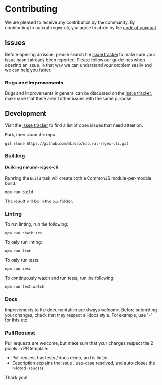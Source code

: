 # Contributing

We are pleased to receive any contribution by the community. By contributing to natural-regex-cli, you agree to abide by the [code of conduct](https://github.com/mbasso/natural-regex-cli/blob/master/CODE_OF_CONDUCT.md).

## Issues

Before opening an issue, please search the [issue tracker](https://github.com/mbasso/natural-regex-cli/issues) to make sure your issue hasn’t already been reported.
Please follow our guidelines when opening an issue, in that way we can understand your problem easily and we can help you faster.

### Bugs and Improvements

Bugs and Improvements in general can be discussed on the [issue tracker](https://github.com/mbasso/natural-regex-cli/issues), make sure that there aren't other issues with the same purpose.

## Development

Visit the [issue tracker](https://github.com/mbasso/natural-regex-cli/issues) to find a list of open issues that need attention.

Fork, then clone the repo:

```
git clone https://github.com/mbasso/natural-regex-cli.git
```

### Building

#### Building natural-regex-cli

Running the `build` task will create both a CommonJS module-per-module build.
```
npm run build
```

The result will be in the `bin` folder.

### Linting

To run linting, run the following:

```
npm run check:src
```

To only run linting:

```
npm run lint
```

To only run tests:

```
npm run test
```

To continuously watch and run tests, run the following:

```
npm run test:watch
```

### Docs

Improvements to the documentation are always welcome. Before submitting your changes, check that they respect all docs style.
For example, use "-" for lists etc.

### Pull Request

Pull requests are welcome, but make sure that your changes respect the 2 points in PR template:

- Pull request has tests / docs demo, and is linted.
- Description explains the issue / use-case resolved, and auto-closes the related issue(s)

Thank you!
